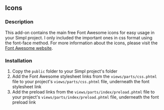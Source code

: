 ## Icons

### Description

This add-on contains the main free Font Awesome icons for easy usage in your Simpl project. I only included the important ones in css format using the font-face method. For more information about the icons, please visit the [Font Awesome website](http://fontawesome.io/icons).

### Installation

1. Copy the `public` folder to your Simpl project's folder
2. Add the Font Awesome stylesheet links from the `views/parts/css.phtml` file to your project's `views/parts/css.phtml` file, underneath the font stylesheet link
3. Add the preload links from the `views/parts/index/preload.phtml` file to your project's `views/parts/index/preload.phtml` file, underneath the font preload link
